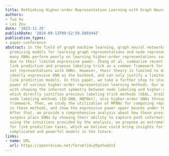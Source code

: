 ```yaml
---
title: Rethinking Higher-order Representation Learning with Graph Neural Networks
authors:
- Tuo Xu
- Lei Zou
date: '2023-11-25'
publishDate: '2024-09-13T09:52:59.589344Z'
publication_types:
- paper-conference
abstract: In the field of graph machine learning, graph neural networks (GNNs) are
  promising models for learning graph representations and node representations. However,
  many GNNs perform poorly on learning higher-order representations such as links
  due to their limited expressive power. Zhang et al. summarize recent advances in
  link prediction and propose labeling trick as a common framework for learning node
  set representations with GNNs. However, their theory is limited to employing an
  ideally expressive GNN as the backend, and can only justify a limited series of
  link prediction models. In this paper, we take a further step to study the expressive
  power of various higher-order representation learning methods. Our analysis begins
  with showing the inherent symmetry between node labeling and higher-order GNNs,
  which directly justifies previous labeling trick methods (SEAL, GraIL) and other
  node labeling methods (ID-GNN, NBFNet), also higher-order GNNs through a unfied
  framework. Then, we study the utilization of MPNNs for computing representations
  in these methods, and show the expressive power upper bounds under these situations.
  After that, we provide a comprehensive analysis about how these previous methods
  surpass plain GNNs by showing their ability to capture path information. Finally,
  using the intuitions provided by the analysis, we propose an extremely simple method
  for link prediction tasks, which we believe could bring insights for designing more
  complicated and powerful models in the future.
links:
- name: URL
  url: https://openreview.net/forum?id=2OyoYw4InI
---
```

